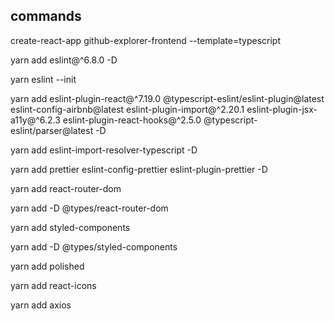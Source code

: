 ## commands

create-react-app github-explorer-frontend --template=typescript

yarn add eslint@^6.8.0 -D

yarn eslint --init

yarn add eslint-plugin-react@^7.19.0 @typescript-eslint/eslint-plugin@latest eslint-config-airbnb@latest eslint-plugin-import@^2.20.1 eslint-plugin-jsx-a11y@^6.2.3 eslint-plugin-react-hooks@^2.5.0 @typescript-eslint/parser@latest -D

yarn add eslint-import-resolver-typescript -D

yarn add prettier eslint-config-prettier eslint-plugin-prettier -D

yarn add react-router-dom

yarn add -D @types/react-router-dom

yarn add styled-components

yarn add -D @types/styled-components

yarn add polished

yarn add react-icons

yarn add axios

